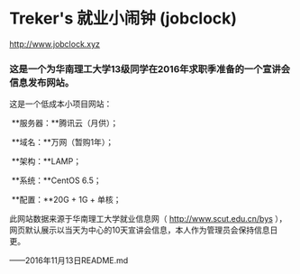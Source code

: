# Treker's 就业小闹钟 (jobclock)

http://www.jobclock.xyz



### 这是一个为华南理工大学13级同学在2016年求职季准备的一个宣讲会信息发布网站。



这是一个低成本小项目网站：

​	**服务器：**腾讯云（月供）；

​	**域名：**万网（暂购1年）；

​	**架构：**LAMP；

​	**系统：**CentOS 6.5；

​	**配置：**20G + 1G + 单核；



此网站数据来源于华南理工大学就业信息网（ http://www.scut.edu.cn/bys ），网页默认展示以当天为中心的10天宣讲会信息，本人作为管理员会保持信息日更。



















——2016年11月13日README.md
